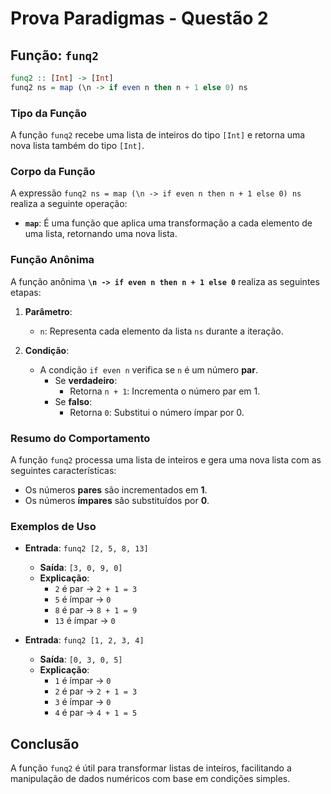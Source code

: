 # Prova Paradigmas - Questão 2

## Função: `funq2`

```haskell
funq2 :: [Int] -> [Int]
funq2 ns = map (\n -> if even n then n + 1 else 0) ns
```

### Tipo da Função
A função `funq2` recebe uma lista de inteiros do tipo `[Int]` e retorna uma nova lista também do tipo `[Int]`.

### Corpo da Função
A expressão `funq2 ns = map (\n -> if even n then n + 1 else 0) ns` realiza a seguinte operação:

- **`map`**: É uma função que aplica uma transformação a cada elemento de uma lista, retornando uma nova lista.

### Função Anônima
A função anônima **`\n -> if even n then n + 1 else 0`** realiza as seguintes etapas:

1. **Parâmetro**:
   - `n`: Representa cada elemento da lista `ns` durante a iteração.

2. **Condição**:
   - A condição `if even n` verifica se `n` é um número **par**.
     - Se **verdadeiro**:
       - Retorna `n + 1`: Incrementa o número par em 1.
     - Se **falso**:
       - Retorna `0`: Substitui o número ímpar por 0.

### Resumo do Comportamento
A função `funq2` processa uma lista de inteiros e gera uma nova lista com as seguintes características:

- Os números **pares** são incrementados em **1**.
- Os números **ímpares** são substituídos por **0**.

### Exemplos de Uso

- **Entrada**: `funq2 [2, 5, 8, 13]`
  - **Saída**: `[3, 0, 9, 0]`
  - **Explicação**:
    - `2` é par → `2 + 1 = 3`
    - `5` é ímpar → `0`
    - `8` é par → `8 + 1 = 9`
    - `13` é ímpar → `0`

- **Entrada**: `funq2 [1, 2, 3, 4]`
  - **Saída**: `[0, 3, 0, 5]`
  - **Explicação**:
    - `1` é ímpar → `0`
    - `2` é par → `2 + 1 = 3`
    - `3` é ímpar → `0`
    - `4` é par → `4 + 1 = 5`

## Conclusão
A função `funq2` é útil para transformar listas de inteiros, facilitando a manipulação de dados numéricos com base em condições simples.
